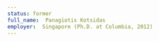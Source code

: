 ```yaml
---
status: former
full_name:  Panagiotis Kotsidas
employer:  Singapore (Ph.D. at Columbia, 2012)
---
```

